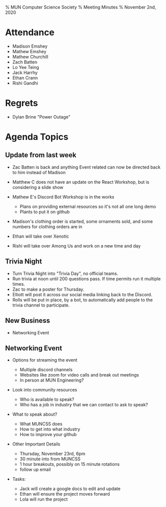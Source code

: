 % MUN Computer Science Society
% Meeting Minutes
% November 2nd, 2020

# Attendance

* Madison Emshey
* Mathew Emshey
* Mathew Churchill
* Zach Batten
* Lo Yee Teing
* Jack Harrhy
* Ethan Crann
* Rishi Gandhi

# Regrets

* Dylan Brine "Power Outage"

# Agenda Topics

## Update from last week
- Zac Batten is back and anything Event related can now be directed back to him instead of Madison
- Matthew C does not have an update on the React Workshop, but is considering a slide show

- Mathew E's Discord Bot Workshop is in the works
  - Plans on providing external resources so it's not all one long demo
  - Plants to put it on github

- Madison's clothing order is started, some ornaments sold, and some numbers for clothing orders are in
- Ethan will take over Xenotic
- Rishi will take over Among Us and work on a new time and day

## Trivia Night
- Turn Trivia Night into "Trivia Day", no official teams. 
- Run trivia at noon until 200 questions pass. If time permits run it multiple times.
- Zac to make a poster for Thursday.
- Elliott will post it across our social media linking back to the Discord.
- Rolls will be put in place, by a bot, to automatically add people to the trivia channel to participate.

## New Business
- Networking Event

## Networking Event
- Options for streaming the event
  - Multiple discord channels
  - Websites like zoom for video calls and break out meetings
  - In person at MUN Engineering?

- Look into community resources
  - Who is available to speak?
  - Who has a job in industry that we can contact to ask to speak?

- What to speak about?
  - What MUNCSS does
  - How to get into what industry
  - How to improve your github
 
- Other Important Details
  - Thursday, November 23rd, 6pm
  - 30 minute into from MUNCSS
  - 1 hour breakouts, possibly on 15 minute rotations
  - follow up email

- Tasks:
  - Jack will create a google docs to edit and update
  - Ethan will ensure the project moves forward
  - Lola will run the project
